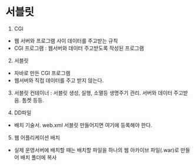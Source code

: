 # 서블릿
1. CGI
  - 웹 서버와 프로그램 사이 데이터를 주고받는 규칙
  - CGI 프로그램 : 웹서버와 데이터 주고받도록 작성된 프로그램

2. 서블릿
  - 자바로 만든 CGI 프로그램
  - 웹서버와 직접 데이터를 주고 받지 않는다. 
  
3. 서블릿 컨테이너 : 서블릿 생성, 실행, 소멸등 생명주기 관리. 서버와 데이터 주고받음. 톰켓 등등.

4. DD파일
  - 배치 기술서. web.xml 서블릿 만들어지면 여기에 등록해야 한다. 
 
5. 웹 어플리케이션 배치
  - 실제 운영서버에 배치할 때는 배치할 파일을 하나의 웹 아카이브 파일(.war)로 만들어 배치 폴더에 복사